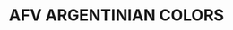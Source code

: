 ---
title: "AFV ARGENTINIAN COLORS"
price: "TBA"
desc: "Opis nije dostupan"
img_path: "/assets/img/A.MIG-7167.jpg"
brand: AMMO
available: true
cat: "acrylics"
subcat: "ACRYLIC SMART SETS"
subsubcat: "SS"
---